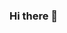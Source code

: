 ### Hi there 👋

<!--
**saiteja13101310/saiteja13101310** is a ✨ _special_ ✨ repository because its `README.md` (this file) appears on your GitHub profile.

👋 Hi there! I'm Sai, a passionate data engineer with a drive for transforming raw data into meaningful insights. My journey in the world of data has been an exhilarating one, filled with challenges and opportunities to learn and grow.

💻 As an avid coder and problem solver, I thrive on diving into complex datasets, designing robust data pipelines, and crafting efficient solutions to real-world problems. From data wrangling to machine learning, I enjoy every aspect of the data lifecycle.

🌟 Outside of the tech realm, you'll find me exploring new hiking trails, experimenting with photography, and indulging in a good cup of coffee. I believe in the power of continuous learning and strive to make a positive impact in both my professional and personal endeavors.

🚀 Let's connect and collaborate on exciting data projects! Together, we can harness the power of data to drive innovation and make a difference in the world.


